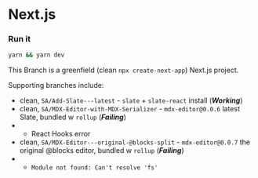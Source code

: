 # Next.js

### **Run it**

```bash
yarn && yarn dev
```

This Branch is a greenfield (clean `npx create-next-app`) Next.js project.

Supporting branches include:

- clean, `SA/Add-Slate---latest` - `slate` + `slate-react` install (**_Working_**)
- clean, `SA/MDX-Editor-with-MDX-Serializer` - `mdx-editor@0.0.6` latest Slate, bundled w `rollup` (**_Failing_**)
- - React Hooks error
- clean, `SA/MDX-Editor---original-@blocks-split` - `mdx-editor@0.0.7` the original @blocks editor, bundled w `rollup` (**_Failing_**)
- - `Module not found: Can't resolve 'fs'`
